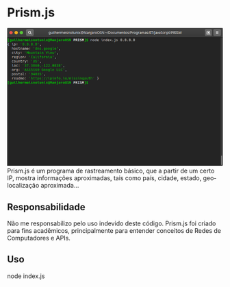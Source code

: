 # Prism.js
<img src="screenshot.png" alt="Screenshot do Prism.js em execução com o DNS do Google">
Prism.js é um programa de rastreamento básico, que a partir de um certo IP, mostra informações aproximadas, tais como país, cidade, estado, geo-localização aproximada...

<h2>Responsabilidade</h2>
Não me responsabilizo pelo uso indevido deste código. Prism.js foi criado para fins acadêmicos, principalmente para entender conceitos de Redes de Computadores e APIs.

<h2>Uso</h2>
node index.js <ip>
